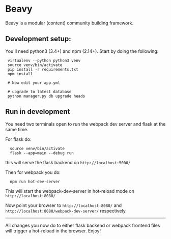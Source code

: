 # Beavy

Beavy is a modular (content) community building framework.

## Development setup:

You'll need python3 (3.4+) and npm (2.14+). Start by doing the following:

```
 virtualenv --python python3 venv
 source venv/bin/activate
 pip install -r requirements.txt
 npm install

 # Now edit your app.yml

 # upgrade to latest database
 python manager.py db upgrade heads
```


## Run in development

You need two terminals open to run the webpack dev server and flask at the same time.

For flask do:

```
  source venv/bin/activate
  flask --app=main --debug run
```

this will serve the flask backend on `http://localhost:5000/`

Then for webpack you do:

```
  npm run hot-dev-server
```

This will start the webpack-dev-server in hot-reload mode on `http://localhost:8080/`


Now point your browser to `http://localhost:8080/` and `http://localhost:8080/webpack-dev-server/` respectively.

---

All changes you now do to either flask backend or webpack frontend files will trigger a hot-reload in the browser. Enjoy!


